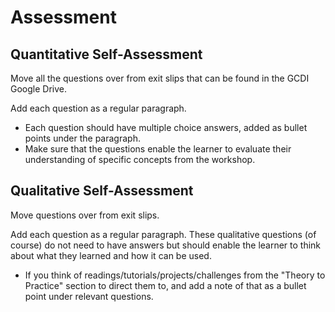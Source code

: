 # Assessment

## Quantitative Self-Assessment

Move all the questions over from exit slips that can be found in the GCDI Google Drive.

Add each question as a regular paragraph.

- Each question should have multiple choice answers, added as bullet points under the paragraph.
- Make sure that the questions enable the learner to evaluate their understanding of specific concepts from the workshop.

## Qualitative Self-Assessment

Move questions over from exit slips.

Add each question as a regular paragraph. These qualitative questions (of course) do not need to have answers but should enable the learner to think about what they learned and how it can be used.

- If you think of readings/tutorials/projects/challenges from the "Theory to Practice" section to direct them to, and add a note of that as a bullet point under relevant questions.
